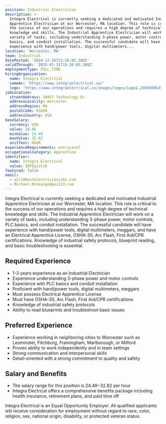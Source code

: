 ```yaml
---
position: Industrial Electrician
description: >-
  Integra Electrical is currently seeking a dedicated and motivated Industrial
  Apprentice Electrician at our Worcester, MA location. This role is critical to
  the success of our operations and requires a high degree of technical
  knowledge and skills. The Industrial Apprentice Electrician will work on a
  variety of tasks, including understanding 3-phase power, motor controls, PLC
  basics, and conduit installation. The successful candidate will have
  experience with hand/power tools, digital multimeters...
location: 'Worcester, MA'
team: Industrial
datePosted: '2024-12-26T15:26:05.380Z'
validThrough: '2025-01-31T15:26:05.380Z'
employmentType: FULL_TIME
hiringOrganization:
  name: Integra Electrical
  sameAs: 'https://www.integraelectrical.co/'
  logo: 'https://www.integraelectrical.co/images/logos/Logo2.2403050635216.png'
jobLocation:
  streetAddress: 10457 Technology Dr.
  addressLocality: Worcester
  addressRegion: MA
  postalCode: 01608
  addressCountry: USA
baseSalary:
  currency: USD
  value: 28.66
  minValue: 24.49
  maxValue: 32.82
  unitText: HOUR
experienceRequirements: entryLevel
occupationalCategory: Apprentice
identifier:
  name: Integra Electrical
  value: INTEgjztz6
featured: false
email:
  - will@bestelectricianjobs.com
  - Michael.Mckeaige@pes123.com
---
```




Integra Electrical is currently seeking a dedicated and motivated Industrial Apprentice Electrician at our Worcester, MA location. This role is critical to the success of our operations and requires a high degree of technical knowledge and skills. The Industrial Apprentice Electrician will work on a variety of tasks, including understanding 3-phase power, motor controls, PLC basics, and conduit installation. The successful candidate will have experience with hand/power tools, digital multimeters, meggars, and have an Electrical Apprentice License, OSHA-30, Arc Flash, First Aid/CPR certifications. Knowledge of industrial safety protocols, blueprint reading, and basic troubleshooting is essential.

## Required Experience

- 1-3 years experience as an Industrial Electrician
- Experience understanding 3-phase power and motor controls
- Experience with PLC basics and conduit installation
- Proficient with hand/power tools, digital multimeters, meggars
- Must possess Electrical Apprentice License
- Must have OSHA-30, Arc Flash, First Aid/CPR certifications
- Knowledge of industrial safety protocols
- Ability to read blueprints and troubleshoot basic issues

## Preferred Experience

- Experience working in neighboring cities to Worcester such as Leominster, Fitchburg, Framingham, Marlborough, or Milford
- Proven ability to work independently and in team settings
- Strong communication and interpersonal skills
- Detail-oriented with a strong commitment to quality and safety

## Salary and Benefits

- The salary range for this position is $24.49-$32.82 per hour
- Integra Electrical offers a comprehensive benefits package including health insurance, retirement plans, and paid time off 

Integra Electrical is an Equal Opportunity Employer. All qualified applicants will receive consideration for employment without regard to race, color, religion, sex, national origin, disability, or protected veteran status.